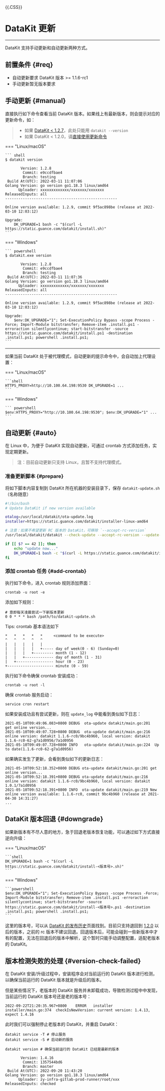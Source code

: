 {{.CSS}}
# DataKit 更新
---

DataKit 支持手动更新和自动更新两种方式。

## 前置条件 {#req}

- 自动更新要求 DataKit 版本 >= 1.1.6-rc1
- 手动更新暂无版本要求

## 手动更新 {#manual}

直接执行如下命令查看当前 DataKit 版本。如果线上有最新版本，则会提示对应的更新命令，如：

> - 如果 [DataKit < 1.2.7](changelog.md#cl-1.2.7)，此处只能用 `datakit --version`
> - 如果 DataKit < 1.2.0，请[直接使用更新命令](changelog.md#cl-1.2.0-break-changes)

=== "Linux/macOS"

    ``` shell
    $ datakit version
    
           Version: 1.2.8
            Commit: e9ccdfbae4
            Branch: testing
     Build At(UTC): 2022-03-11 11:07:06
    Golang Version: go version go1.18.3 linux/amd64
          Uploader: xxxxxxxxxxxxx/xxxxxxx/xxxxxxx
    ReleasedInputs: all
    ---------------------------------------------------
    
    Online version available: 1.2.9, commit 9f5ac898be (release at 2022-03-10 12:03:12)
    
    Upgrade:
        DK_UPGRADE=1 bash -c "$(curl -L https://static.guance.com/datakit/install.sh)"
    ```

=== "Windows"

    ``` powershell
    $ datakit.exe version
    
           Version: 1.2.8
            Commit: e9ccdfbae4
            Branch: testing
     Build At(UTC): 2022-03-11 11:07:36
    Golang Version: go version go1.18.3 linux/amd64
          Uploader: xxxxxxxxxxxxx/xxxxxxx/xxxxxxx
    ReleasedInputs: all
    ---------------------------------------------------
    
    Online version available: 1.2.9, commit 9f5ac898be (release at 2022-03-10 12:03:12)
    
    Upgrade:
        $env:DK_UPGRADE="1"; Set-ExecutionPolicy Bypass -scope Process -Force; Import-Module bitstransfer; Remove-item .install.ps1 -erroraction silentlycontinue; start-bitstransfer -source https://static.guance.com/datakit/install.ps1 -destination .install.ps1; powershell .install.ps1;
    ```
---

如果当前 DataKit 处于被代理模式，自动更新的提示命令中，会自动加上代理设置：

=== "Linux/macOS"

    ```shell
    HTTPS_PROXY=http://10.100.64.198:9530 DK_UPGRADE=1 ...
    ```

=== "Windows"

    ``` powershell
    $env:HTTPS_PROXY="http://10.100.64.198:9530"; $env:DK_UPGRADE="1" ...
    ```

## 自动更新 {#auto}

在 Linux 中，为便于 DataKit 实现自动更新，可通过 crontab 方式添加任务，实现定期更新。

> 注：目前自动更新只支持 Linux，且暂不支持代理模式。

### 准备更新脚本 {#prepare}

将如下脚本内容复制到 DataKit 所在机器的安装目录下，保存 `datakit-update.sh`（名称随意）

```bash
#!/bin/bash
# Update DataKit if new version available

otalog=/usr/local/datakit/ota-update.log
installer=https://static.guance.com/datakit/installer-linux-amd64

# 注意：如果不希望更新 RC 版本的 DataKit，可移除 `--accept-rc-version`
/usr/local/datakit/datakit --check-update --accept-rc-version --update-log $otalog

if [[ $? == 42 ]]; then
	echo "update now..."
	DK_UPGRADE=1 bash -c "$(curl -L https://static.guance.com/datakit/install.sh)"
fi
```

### 添加 crontab 任务 {#add-crontab}

执行如下命令，进入 crontab 规则添加界面：

```shell
crontab -u root -e
```

添加如下规则：

```shell
# 意即每天凌晨尝试一下新版本更新
0 0 * * * bash /path/to/datakit-update.sh
```

Tips: crontab 基本语法如下

```
*   *   *   *   *     <command to be execute>
^   ^   ^   ^   ^
|   |   |   |   |
|   |   |   |   +----- day of week(0 - 6) (Sunday=0)
|   |   |   +--------- month (1 - 12)   
|   |   +------------- day of month (1 - 31)
|   +----------------- hour (0 - 23)   
+--------------------- minute (0 - 59)
```

执行如下命令确保 crontab 安装成功：

```shell
crontab -u root -l
```

确保 crontab 服务启动：

```shell
service cron restart
```

如果安装成功且有尝试更新，则在 `update_log` 中能看到类似如下日志：

```
2021-05-10T09:49:06.083+0800 DEBUG	ota-update datakit/main.go:201	get online version...
2021-05-10T09:49:07.728+0800 DEBUG	ota-update datakit/main.go:216	online version: datakit 1.1.6-rc0/9bc4b960, local version: datakit 1.1.6-rc0-62-g7a1d0956/7a1d0956
2021-05-10T09:49:07.728+0800 INFO	ota-update datakit/main.go:224	Up to date(1.1.6-rc0-62-g7a1d0956)
```

如果确实发生了更新，会看到类似如下的更新日志：

```
2021-05-10T09:52:18.352+0800 DEBUG ota-update datakit/main.go:201 get online version...
2021-05-10T09:52:18.391+0800 DEBUG ota-update datakit/main.go:216 online version: datakit 1.1.6-rc0/9bc4b960, local version: datakit 1.0.1/7a1d0956
2021-05-10T09:52:18.391+0800 INFO  ota-update datakit/main.go:219 New online version available: 1.1.6-rc0, commit 9bc4b960 (release at 2021-04-30 14:31:27)
...
``` 

## DataKit 版本回退 {#downgrade}

如果新版本有不尽人意的地方，急于回退老版本恢复功能，可以通过如下方式直接逆向升级：

=== "Linux/macOS"

    ```shell
    DK_UPGRADE=1 bash -c "$(curl -L https://static.guance.com/datakit/install-<版本号>.sh)"
    ```
=== "Windows"

    ```powershell
    $env:DK_UPGRADE="1"; Set-ExecutionPolicy Bypass -scope Process -Force; Import-Module bitstransfer; Remove-item .install.ps1 -erroraction silentlycontinue; start-bitstransfer -source https://static.guance.com/datakit/install-<版本号>.ps1 -destination .install.ps1; powershell .install.ps1;
    ```

这里的版本号，可以从 [DataKit 的发布历史](changelog.md)页面找到。目前只支持退回到 [1.2.0](changelog.md#cl-1.2.0) 以后的版本，之前的 rc 版本不建议回退。回退版本后，可能会碰到一些新版本中才有的配置，无法在回退后的版本中解析，这个暂时只能手动调整配置，适配老版本的 DataKit。

## 版本检测失败的处理 {#version-check-failed}

在 DataKit 安装/升级过程中，安装程序会对当前运行的 DataKit 版本进行检测，以确保当前运行的 DataKit 版本就是升级后的版本。

但是某些情况下，老版本的 DataKit 服务并未卸载成功，导致检测过程中中发现，当前运行的 DataKit 版本号还是老的版本号：

```shell
2022-09-22T21:20:35.967+0800    ERROR   installer  installer/main.go:374  checkIsNewVersion: current version: 1.4.13, expect 1.4.16
```

此时我们可以强制停止老版本的 DataKit，并重启 DataKit：

``` shell
datakit service -T # 停止服务
datakit service -S # 启动新的服务

datakit version # 确保当前运行的 DataKit 已经是最新的版本

       Version: 1.4.16
        Commit: 1357544bd6
        Branch: master
 Build At(UTC): 2022-09-20 11:43:20
Golang Version: go version go1.18.3 linux/amd64
      Uploader: zy-infra-gitlab-prod-runner/root/xxx
ReleasedInputs: checked
```
